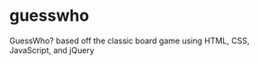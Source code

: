 guesswho
========

GuessWho? based off the classic board game using HTML, CSS, JavaScript, and jQuery
